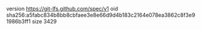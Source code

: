 version https://git-lfs.github.com/spec/v1
oid sha256:a5fabc834b8bb8cbfaee3e8e66d9d4b183c2164e078ea3862c8f3e91986b3ff1
size 3429
